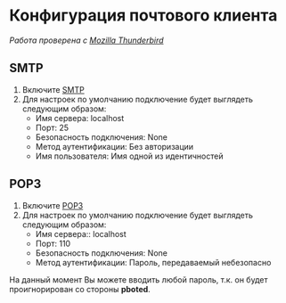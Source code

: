# Конфигурация почтового клиента

_Работа проверена с [Mozilla Thunderbird](https://www.thunderbird.net/en-US/)_

## SMTP

1. Включите [SMTP](SMTP.md)
2. Для настроек по умолчанию подключение будет выглядеть следующим образом:
	- Имя сервера: localhost
	- Порт: 25
	- Безопасность подключения: None
	- Метод аутентификации: Без авторизации
	- Имя пользователя: Имя одной из идентичностей

## POP3

1. Включите [POP3](POP3.md)
2. Для настроек по умолчанию подключение будет выглядеть следующим образом:
	- Имя сервера:: localhost
	- Порт: 110
	- Безопасность подключения: None
	- Метод аутентификации: Пароль, передаваемый небезопасно

На данный момент Вы можете вводить любой пароль, т.к. он будет проигнорирован со стороны **pboted**.
 